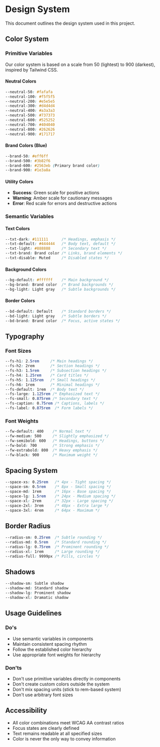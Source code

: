 # Design System

This document outlines the design system used in this project.

## Color System

### Primitive Variables

Our color system is based on a scale from 50 (lightest) to 900 (darkest), inspired by Tailwind CSS.

#### Neutral Colors
```css
--neutral-50: #fafafa
--neutral-100: #f5f5f5
--neutral-200: #e5e5e5
--neutral-300: #d4d4d4
--neutral-400: #a3a3a3
--neutral-500: #737373
--neutral-600: #525252
--neutral-700: #404040
--neutral-800: #262626
--neutral-900: #171717
```

#### Brand Colors (Blue)
```css
--brand-50: #eff6ff
--brand-500: #3b82f6
--brand-600: #2563eb (Primary brand color)
--brand-900: #1e3a8a
```

#### Utility Colors
- **Success**: Green scale for positive actions
- **Warning**: Amber scale for cautionary messages  
- **Error**: Red scale for errors and destructive actions

### Semantic Variables

#### Text Colors
```css
--txt-dark: #111111      /* Headings, emphasis */
--txt-default: #444444   /* Body text, default */
--txt-light: #888888     /* Secondary text */
--txt-brand: Brand color /* Links, brand elements */
--txt-disable: Muted     /* Disabled states */
```

#### Background Colors
```css
--bg-default: #ffffff    /* Main background */
--bg-brand: Brand color  /* Brand backgrounds */
--bg-light: Light gray   /* Subtle backgrounds */
```

#### Border Colors
```css
--bd-default: Default    /* Standard borders */
--bd-light: Light gray   /* Subtle borders */
--bd-brand: Brand color  /* Focus, active states */
```

## Typography

### Font Sizes
```css
--fs-h1: 2.5rem     /* Main headings */
--fs-h2: 2rem       /* Section headings */
--fs-h3: 1.5rem     /* Subsection headings */
--fs-h4: 1.25rem    /* Card titles */
--fs-h5: 1.125rem   /* Small headings */
--fs-h6: 1rem       /* Minimal headings */
--fs-default: 1rem  /* Body text */
--fs-large: 1.125rem /* Emphasized text */
--fs-small: 0.875rem /* Secondary text */
--fs-caption: 0.75rem /* Captions, labels */
--fs-label: 0.875rem  /* Form labels */
```

### Font Weights
```css
--fw-default: 400    /* Normal text */
--fw-medium: 500     /* Slightly emphasized */
--fw-semibold: 600   /* Headings, buttons */
--fw-bold: 700       /* Strong emphasis */
--fw-extrabold: 800  /* Heavy emphasis */
--fw-black: 900      /* Maximum weight */
```

## Spacing System

```css
--space-xs: 0.25rem   /* 4px - Tight spacing */
--space-sm: 0.5rem    /* 8px - Small spacing */
--space-md: 1rem      /* 16px - Base spacing */
--space-lg: 1.5rem    /* 24px - Medium spacing */
--space-xl: 2rem      /* 32px - Large spacing */
--space-2xl: 3rem     /* 48px - Extra large */
--space-3xl: 4rem     /* 64px - Maximum */
```

## Border Radius

```css
--radius-sm: 0.25rem  /* Subtle rounding */
--radius-md: 0.5rem   /* Standard rounding */
--radius-lg: 0.75rem  /* Prominent rounding */
--radius-xl: 1rem     /* Large rounding */
--radius-full: 9999px /* Pills, circles */
```

## Shadows

```css
--shadow-sm: Subtle shadow
--shadow-md: Standard shadow
--shadow-lg: Prominent shadow
--shadow-xl: Dramatic shadow
```

## Usage Guidelines

### Do's
- Use semantic variables in components
- Maintain consistent spacing rhythm
- Follow the established color hierarchy
- Use appropriate font weights for hierarchy

### Don'ts
- Don't use primitive variables directly in components
- Don't create custom colors outside the system
- Don't mix spacing units (stick to rem-based system)
- Don't use arbitrary font sizes

## Accessibility

- All color combinations meet WCAG AA contrast ratios
- Focus states are clearly defined
- Text remains readable at all specified sizes
- Color is never the only way to convey information
